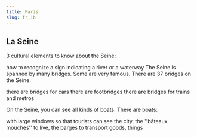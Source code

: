 ```yaml
---
title: Paris
slug: fr_1b
---
```


## La Seine
3 cultural elements to know about the Seine:

how to recognize a sign indicating a river or a waterway
The Seine is spanned by many bridges. Some are very famous. There are 37 bridges on the Seine.

there are bridges for cars
there are footbridges
there are bridges for trains and metros

On the Seine, you can see all kinds of boats. There are boats:

with large windows so that tourists can see the city, the ''bâteaux mouches''
to live, the barges
to transport goods, things
